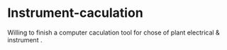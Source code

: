 # Instrument-caculation
Willing to finish a computer caculation tool for chose of plant electrical &amp; instrument . 

